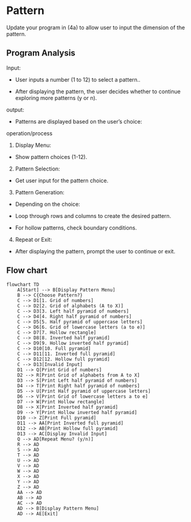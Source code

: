 
# Pattern

Update your program in (4a) to allow user to input the dimension of the pattern.


## Program Analysis 

Input:

* User inputs a number (1 to 12) to select a pattern..

* After displaying the pattern, the user decides whether to continue exploring more patterns (y or n).


output: 

* Patterns are displayed based on the user’s choice:


operation/process

1. Display Menu:

* Show pattern choices (1-12).

2. Pattern Selection:

* Get user input for the pattern choice.

3. Pattern Generation:

* Depending on the choice:

* Loop through rows and columns to create the desired pattern.

* For hollow patterns, check boundary conditions.


4. Repeat or Exit:

* After displaying the pattern, prompt the user to continue or exit.




## Flow chart

```mermaid
flowchart TD
    A[Start] --> B[Display Pattern Menu]
    B --> C{Choose Pattern?}
    C --> D1[1. Grid of numbers]
    C --> D2[2. Grid of alphabets (A to X)]
    C --> D3[3. Left half pyramid of numbers]
    C --> D4[4. Right half pyramid of numbers]
    C --> D5[5. Half pyramid of uppercase letters]
    C --> D6[6. Grid of lowercase letters (a to e)]
    C --> D7[7. Hollow rectangle]
    C --> D8[8. Inverted half pyramid]
    C --> D9[9. Hollow inverted half pyramid]
    C --> D10[10. Full pyramid]
    C --> D11[11. Inverted full pyramid]
    C --> D12[12. Hollow full pyramid]
    C --> D13[Invalid Input]
    D1 --> Q[Print Grid of numbers]
    D2 --> R[Print Grid of alphabets from A to X]
    D3 --> S[Print Left half pyramid of numbers]
    D4 --> T[Print Right half pyramid of numbers]
    D5 --> U[Print Half pyramid of uppercase letters]
    D6 --> V[Print Grid of lowercase letters a to e]
    D7 --> W[Print Hollow rectangle]
    D8 --> X[Print Inverted half pyramid]
    D9 --> Y[Print Hollow inverted half pyramid]
    D10 --> Z[Print Full pyramid]
    D11 --> AA[Print Inverted full pyramid]
    D12 --> AB[Print Hollow full pyramid]
    D13 --> AC[Display Invalid Input]
    Q --> AD[Repeat Menu? (y/n)]
    R --> AD
    S --> AD
    T --> AD
    U --> AD
    V --> AD
    W --> AD
    X --> AD
    Y --> AD
    Z --> AD
    AA --> AD
    AB --> AD
    AC --> AD
    AD --> B[Display Pattern Menu]
    AD --> AE[Exit]



